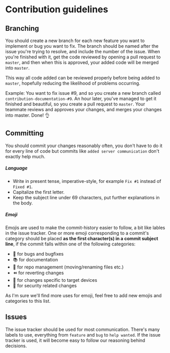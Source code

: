 # Contribution guidelines

## Branching
You should create a new branch for each new feature you want to implement or bug you want to fix. The branch should be named after the issue you're trying to resolve, and include the number of the issue. When you're finished with it, get the code reviewed by opening a pull request to ``master``, and then when this is approved, your added code will be merged into ``master``.

This way all code added can be reviewed properly before being added to ``master``, hopefully reducing the likelihood of problems occurring.

Example: You want to fix issue #9, and so you create a new branch called ``contribution-documentation-#9``. An hour later, you've managed to get it finished and beautiful, so you create a pull request to ``master``. Your teammate reviews and approves your changes, and merges your changes into master. Done! :ok_hand:

## Committing
You should commit your changes reasonably often, you don't have to do it for every line of code but commits like ``added server communication`` don't exactly help much.

##### Language
* Write in present tense, imperative-style, for example ``Fix #1`` instead of ``Fixed #1``.
* Capitalize the first letter.
* Keep the subject line under 69 characters, put further explanations in the body.

##### Emoji
Emojis are used to make the commit-history easier to follow, a bit like lables in the issue tracker. One or more emoji corresponding to a commit's category should be placed **as the first character(s) in a commit subject line**, if the commit falls within one of the following categories:
* :bug: for bugs and bugfixes
* :books: for documentation
* :open_file_folder: for repo management (moving/renaming files etc.)
* :rewind: for reverting changes
* :dart: for changes specific to target devices
* :key: for security related changes

As I'm sure we'll find more uses for emoji, feel free to add new emojis and categories to this list.

## Issues
The issue tracker should be used for most communication. There's many labels to use, everything from ``feature`` and ``bug`` to ``help wanted``. If the issue tracker is used, it will become easy to follow our reasoning behind decisions.
